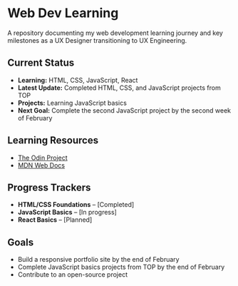 # Web Dev Learning
A repository documenting my web development learning journey and key milestones as a UX Designer transitioning to UX Engineering.

## Current Status
- **Learning:** HTML, CSS, JavaScript, React  
- **Latest Update:** Completed HTML, CSS, and JavaScript projects from TOP
- **Projects:** Learning JavaScript basics
- **Next Goal:** Complete the second JavaScript project by the second week of February

## Learning Resources
- [The Odin Project](https://www.theodinproject.com/)
- [MDN Web Docs](https://developer.mozilla.org/)

## Progress Trackers
- **HTML/CSS Foundations** – [Completed]  
- **JavaScript Basics** – [In progress]  
- **React Basics** – [Planned]  

## Goals
- Build a responsive portfolio site by the end of February
- Complete JavaScript basics projects from TOP by the end of February
- Contribute to an open-source project